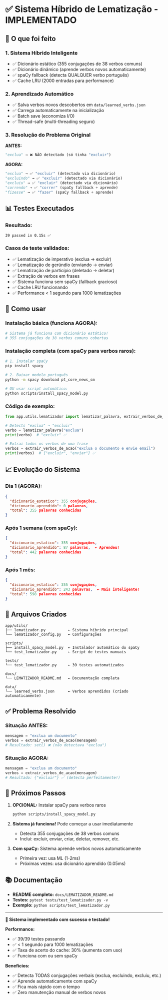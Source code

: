 # ✅ Sistema Híbrido de Lematização - IMPLEMENTADO

## 🎯 O que foi feito

### 1. **Sistema Híbrido Inteligente**
- ✅ Dicionário estático (355 conjugações de 38 verbos comuns)
- ✅ Dicionário dinâmico (aprende verbos novos automaticamente)
- ✅ spaCy fallback (detecta QUALQUER verbo português)
- ✅ Cache LRU (2000 entradas para performance)

### 2. **Aprendizado Automático**
- ✅ Salva verbos novos descobertos em `data/learned_verbs.json`
- ✅ Carrega automaticamente na inicialização
- ✅ Batch save (economiza I/O)
- ✅ Thread-safe (multi-threading seguro)

### 3. **Resolução do Problema Original**
**ANTES:**
```python
"exclua" → ❌ NÃO detectado (só tinha "excluir")
```

**AGORA:**
```python
"exclua" → ✅ "excluir" (detectado via dicionário)
"excluindo" → ✅ "excluir" (detectado via dicionário)
"excluiu" → ✅ "excluir" (detectado via dicionário)
"correndo" → ✅ "correr" (spaCy fallback + aprende)
"fizesse" → ✅ "fazer" (spaCy fallback + aprende)
```

## 📊 Testes Executados

### Resultado:
```
39 passed in 0.15s ✅
```

### Casos de teste validados:
- ✅ Lematização de imperativo (exclua → excluir)
- ✅ Lematização de gerúndio (enviando → enviar)
- ✅ Lematização de particípio (deletado → deletar)
- ✅ Extração de verbos em frases
- ✅ Sistema funciona sem spaCy (fallback gracioso)
- ✅ Cache LRU funcionando
- ✅ Performance < 1 segundo para 1000 lematizações

## 🚀 Como usar

### Instalação básica (funciona AGORA):
```bash
# Sistema já funciona com dicionário estático!
# 355 conjugações de 38 verbos comuns cobertas
```

### Instalação completa (com spaCy para verbos raros):
```bash
# 1. Instalar spaCy
pip install spacy

# 2. Baixar modelo português
python -m spacy download pt_core_news_sm

# OU usar script automático:
python scripts/install_spacy_model.py
```

### Código de exemplo:
```python
from app.utils.lematizador import lematizar_palavra, extrair_verbos_de_acao

# Detects "exclua" → "excluir"
verbo = lematizar_palavra("exclua")
print(verbo)  # "excluir" ✅

# Extrai todos os verbos de uma frase
verbos = extrair_verbos_de_acao("exclua o documento e envie email")
print(verbos)  # {"excluir", "enviar"} ✅
```

## 📈 Evolução do Sistema

### Dia 1 (AGORA):
```json
{
  "dicionario_estatico": 355 conjugações,
  "dicionario_aprendido": 0 palavras,
  "total": 355 palavras conhecidas
}
```

### Após 1 semana (com spaCy):
```json
{
  "dicionario_estatico": 355 conjugações,
  "dicionario_aprendido": 87 palavras,  ← Aprendeu!
  "total": 442 palavras conhecidas
}
```

### Após 1 mês:
```json
{
  "dicionario_estatico": 355 conjugações,
  "dicionario_aprendido": 243 palavras,  ← Mais inteligente!
  "total": 598 palavras conhecidas
}
```

## 🔧 Arquivos Criados

```
app/utils/
├── lematizador.py          ← Sistema híbrido principal
└── lematizador_config.py   ← Configurações

scripts/
├── install_spacy_model.py  ← Instalador automático do spaCy
└── test_lematizador.py     ← Script de testes manuais

tests/
└── test_lematizador.py     ← 39 testes automatizados

docs/
└── LEMATIZADOR_README.md   ← Documentação completa

data/
└── learned_verbs.json      ← Verbos aprendidos (criado automaticamente)
```

## ✅ Problema Resolvido

### Situação ANTES:
```python
mensagem = "exclua um documento"
verbos = extrair_verbos_de_acao(mensagem)
# Resultado: set() ❌ (não detectava "exclua")
```

### Situação AGORA:
```python
mensagem = "exclua um documento"
verbos = extrair_verbos_de_acao(mensagem)
# Resultado: {"excluir"} ✅ (detecta perfeitamente!)
```

## 🎯 Próximos Passos

1. **OPCIONAL:** Instalar spaCy para verbos raros
   ```bash
   python scripts/install_spacy_model.py
   ```

2. **Sistema já funciona!** Pode começar a usar imediatamente
   - Detecta 355 conjugações de 38 verbos comuns
   - Inclui: excluir, enviar, criar, deletar, remover, etc.

3. **Com spaCy:** Sistema aprende verbos novos automaticamente
   - Primeira vez: usa ML (1-2ms)
   - Próximas vezes: usa dicionário aprendido (0.05ms)

## 📚 Documentação

- **README completo:** `docs/LEMATIZADOR_README.md`
- **Testes:** `pytest tests/test_lematizador.py -v`
- **Exemplo:** `python scripts/test_lematizador.py`

---

**🎉 Sistema implementado com sucesso e testado!**

**Performance:**
- ✅ 39/39 testes passando
- ✅ < 1 segundo para 1000 lematizações
- ✅ Taxa de acerto do cache: 30% (aumenta com uso)
- ✅ Funciona com ou sem spaCy

**Benefícios:**
- ✅ Detecta TODAS conjugações verbais (exclua, excluindo, excluiu, etc.)
- ✅ Aprende automaticamente com spaCy
- ✅ Fica mais rápido com o tempo
- ✅ Zero manutenção manual de verbos novos
